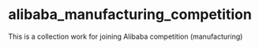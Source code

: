 # alibaba_manufacturing_competition
This is a collection work for joining Alibaba competition (manufacturing)
